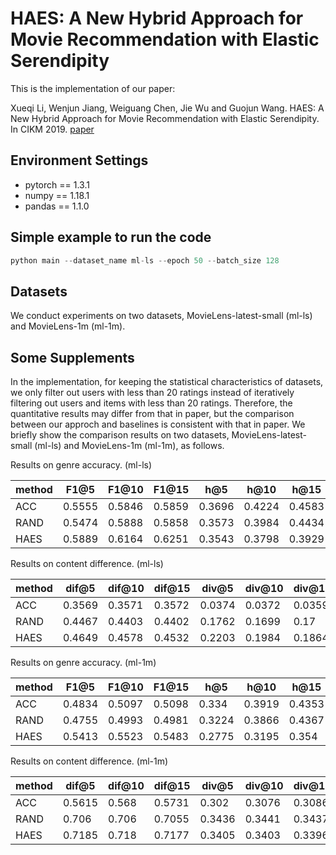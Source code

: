 # HAES: A New Hybrid Approach for Movie Recommendation with Elastic Serendipity

This is the implementation of our paper:

Xueqi Li, Wenjun Jiang, Weiguang Chen, Jie Wu and Guojun Wang. HAES: A New Hybrid Approach for Movie Recommendation with Elastic Serendipity. In CIKM 2019. <a href="https://dl.acm.org/doi/10.1145/3357384.3357868">paper</a>

## Environment Settings

- pytorch == 1.3.1
- numpy == 1.18.1
- pandas == 1.1.0

## Simple example to run the code

```python
python main --dataset_name ml-ls --epoch 50 --batch_size 128
```

## Datasets
We conduct experiments on two datasets, MovieLens-latest-small (ml-ls) and MovieLens-1m (ml-1m).

## Some Supplements
In the implementation, for keeping the statistical characteristics of datasets, we only filter out users with less than 20 ratings instead of iteratively filtering out users and items with less than 20 ratings. Therefore, the quantitative results may differ from that in paper, but the comparison between our approch and baselines is consistent with that in paper. We briefly show the comparison results on two datasets, MovieLens-latest-small (ml-ls) and MovieLens-1m (ml-1m), as follows.

<caption>Results on genre accuracy. (ml-ls)</caption>

|method|F1@5|F1@10|F1@15|h@5|h@10|h@15|
|----|----|----|----|----|----|----|
ACC|0.5555|0.5846|0.5859|0.3696|0.4224|0.4583
RAND|0.5474|0.5888|0.5858|0.3573|0.3984|0.4434
HAES|0.5889|0.6164|0.6251|0.3543|0.3798|0.3929

<caption>Results on content difference. (ml-ls)</caption>

|method|dif@5|dif@10|dif@15|div@5|div@10|div@15|
|----|----|----|----|----|----|----|
ACC|0.3569|0.3571|0.3572|0.0374|0.0372|0.0359
RAND|0.4467|0.4403|0.4402|0.1762|0.1699|0.17
HAES|0.4649|0.4578|0.4532|0.2203|0.1984|0.1864

<caption>Results on genre accuracy. (ml-1m)</caption>

|method|F1@5|F1@10|F1@15|h@5|h@10|h@15|
|----|----|----|----|----|----|----|
ACC|0.4834|0.5097|0.5098|0.334|0.3919|0.4353
RAND|0.4755|0.4993|0.4981|0.3224|0.3866|0.4367
HAES|0.5413|0.5523|0.5483|0.2775|0.3195|0.354

<caption>Results on content difference. (ml-1m)</caption>

|method|dif@5|dif@10|dif@15|div@5|div@10|div@15|
|----|----|----|----|----|----|----|
ACC|0.5615|0.568|0.5731|0.302|0.3076|0.3086
RAND|0.706|0.706|0.7055|0.3436|0.3441|0.3437
HAES|0.7185|0.718|0.7177|0.3405|0.3403|0.3396
